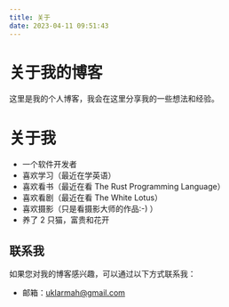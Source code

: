 ```yaml
---
title: 关于
date: 2023-04-11 09:51:43
---
```


# 关于我的博客

这里是我的个人博客，我会在这里分享我的一些想法和经验。

# 关于我

- 一个软件开发者
- 喜欢学习（最近在学英语）
- 喜欢看书（最近在看 The Rust Programming Language）
- 喜欢看剧（最近在看 The White Lotus）
- 喜欢摄影（只是看摄影大师的作品:-) ）
- 养了 2 只猫，富贵和花开

## 联系我

如果您对我的博客感兴趣，可以通过以下方式联系我：

- 邮箱：uklarmah@gmail.com
